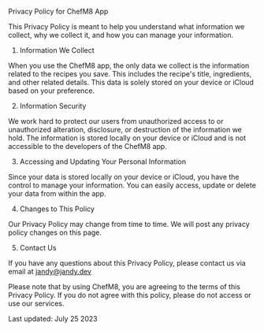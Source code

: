Privacy Policy for ChefM8 App

This Privacy Policy is meant to help you understand what information we collect, why we collect it, and how you can manage your information.

1. Information We Collect

When you use the ChefM8 app, the only data we collect is the information related to the recipes you save. This includes the recipe's title, ingredients, and other related details. This data is solely stored on your device or iCloud based on your preference.

2. Information Security

We work hard to protect our users from unauthorized access to or unauthorized alteration, disclosure, or destruction of the information we hold. The information is stored locally on your device or iCloud and is not accessible to the developers of the ChefM8 app.

3. Accessing and Updating Your Personal Information

Since your data is stored locally on your device or iCloud, you have the control to manage your information. You can easily access, update or delete your data from within the app.

4. Changes to This Policy

Our Privacy Policy may change from time to time. We will post any privacy policy changes on this page.

5. Contact Us

If you have any questions about this Privacy Policy, please contact us via email at jandy@jandy.dev

Please note that by using ChefM8, you are agreeing to the terms of this Privacy Policy. If you do not agree with this policy, please do not access or use our services.

Last updated: July 25 2023
